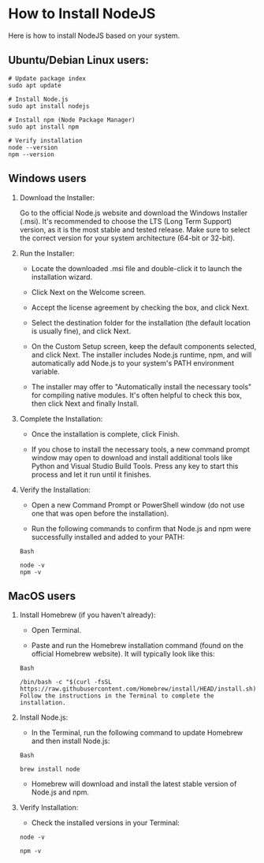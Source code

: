 # How to Install NodeJS
Here is how to install NodeJS based on your system.

## Ubuntu/Debian Linux users:
``` 
# Update package index
sudo apt update

# Install Node.js
sudo apt install nodejs

# Install npm (Node Package Manager)
sudo apt install npm

# Verify installation
node --version
npm --version
 ```

## Windows users
1. Download the Installer: 

    Go to the official Node.js website and download the Windows Installer (.msi). It's recommended to choose the LTS (Long Term Support) version, as it is the most stable and tested release. Make sure to select the correct version for your system architecture (64-bit or 32-bit).

2. Run the Installer:

    - Locate the downloaded .msi file and double-click it to launch the installation wizard.

    - Click Next on the Welcome screen.

    - Accept the license agreement by checking the box, and click Next.

    - Select the destination folder for the installation (the default location is usually fine), and click Next.

    - On the Custom Setup screen, keep the default components selected, and click Next. The installer includes Node.js runtime, npm, and will automatically add Node.js to your system's PATH environment variable.

    - The installer may offer to "Automatically install the necessary tools" for compiling native modules. It's often helpful to check this box, then click Next and finally Install.

3. Complete the Installation:

    - Once the installation is complete, click Finish.

    - If you chose to install the necessary tools, a new command prompt window may open to download and install additional tools like Python and Visual Studio Build Tools. Press any key to start this process and let it run until it finishes.

4. Verify the Installation:

    - Open a new Command Prompt or PowerShell window (do not use one that was open before the installation).

    - Run the following commands to confirm that Node.js and npm were successfully installed and added to your PATH:
    ``` 
    Bash

    node -v
    npm -v
    ```
## MacOS users
1. Install Homebrew (if you haven't already):

    - Open Terminal.

    - Paste and run the Homebrew installation command (found on the official Homebrew website). It will typically look like this:
    ``` 
    Bash

    /bin/bash -c "$(curl -fsSL https://raw.githubusercontent.com/Homebrew/install/HEAD/install.sh)"
    Follow the instructions in the Terminal to complete the installation.
    ```

2. Install Node.js:

    - In the Terminal, run the following command to update Homebrew and then install Node.js:
    ``` 
    Bash

    brew install node
    ```
    
    - Homebrew will download and install the latest stable version of Node.js and npm.

3. Verify Installation:

    - Check the installed versions in your Terminal:
    ``` 
    node -v

    npm -v
    ```



